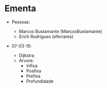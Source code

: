 # Ementa

* Pessoas:
    * Marcos Bustamante (MarcosBustamante)
    * Erich Rodrigues (eferrares)

* 07-03-15:
    * Dijkstra
    * Arvore:
        * Infixa
        * Posfixa
        * Prefixa
        * Profundidade
